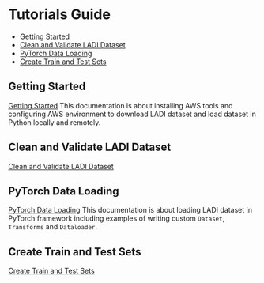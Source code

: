 # Tutorials Guide
- [Getting Started](#getting_started)
- [Clean and Validate LADI Dataset](#clean_and_validate_ladi_dataset)
- [PyTorch Data Loading](#pytorch_data_loading)
- [Create Train and Test Sets](#create_train_and_test_sets)
 
## Getting Started
[Getting Started](https://github.com/NaeRong/DS440_Capstone/blob/master/Tutorials/Getting%20Started.md) 
This documentation is about installing AWS tools and configuring AWS environment to download LADI dataset and load dataset in Python locally and remotely.

## Clean and Validate LADI Dataset
[Clean and Validate LADI Dataset](https://github.com/NaeRong/DS440_Capstone/blob/master/Tutorials/Clean%20and%20Validate%20LADI%20Dataset.md)

## PyTorch Data Loading
[PyTorch Data Loading](https://github.com/NaeRong/DS440_Capstone/blob/master/Tutorials/Pytorch%20Data%20Load.md) 
This documentation is about loading LADI dataset in PyTorch framework including examples of writing custom `Dataset`, `Transforms` and `Dataloader`.

## Create Train and Test Sets
[Create Train and Test Sets](https://github.com/NaeRong/DS440_Capstone/blob/master/Tutorials/Create%20Train%20and%20Test%20Sets.md)
